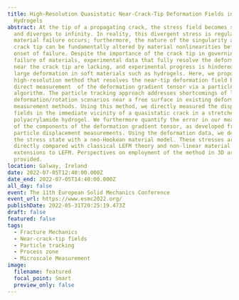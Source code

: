 ```yaml
---
title: High-Resolution Quasistatic Near-Crack-Tip Deformation Fields in Brittle
  Hydrogels
abstract: At the tip of a propagating crack, the stress field becomes singular -
  and diverges to infinity. In reality, this divergent stress is regularized, as
  material failure occurs; furthermore, the nature of the singularity at the
  crack tip can be fundamentally altered by material nonlinearities before the
  onset of failure. Despite the importance of the crack tip in governing the
  failure of materials, experimental data that fully resolve the deformation
  near the crack tip are lacking, and experimental progress is hindered by the
  large deformation in soft materials such as hydrogels. Here, we propose a
  high-resolution method that resolves the near-tip deformation field based on
  direct measurement  of the deformation gradient tensor via a particle tracking
  algorithm. The particle tracking approach addresses shortcomings of large
  deformation/rotation scenarios near a free surface in existing deformation
  measurement methods. Using this method, we directly measured the displacement
  fields in the immediate vicinity of a quasistatic crack in a stretched
  polyacrylamide hydrogel. We furthermore quantify the error in our measurement
  of the components of the deformation gradient tensor, as developed from the
  particle displacement measurements. Using the deformation data, we determine
  the stress state with a neo-Hookean material model. These stresses are
  directly compared with classical LEFM theory and non-linear material model
  extensions to LEFM. Perspectives on employment of the method in 3D are
  provided.
location: Galway, Ireland
date: 2022-07-05T12:40:00.000Z
date_end: 2022-07-05T14:40:00.000Z
all_day: false
event: The 11th European Solid Mechanics Conference
event_url: https://www.esmc2022.org/
publishDate: 2022-05-31T20:25:19.473Z
draft: false
featured: false
tags:
  - Fracture Mechanics
  - Near-crack-tip fields
  - Particle tracking
  - Process zone
  - Microscale Measurement
image:
  filename: featured
  focal_point: Smart
  preview_only: false
---
```

